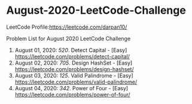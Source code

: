 # August-2020-LeetCode-Challenge

LeetCode Profile:https://leetcode.com/darpan10/

Problem List for August 2020 LeetCode Challenge

1. August 01, 2020: *520*. Detect Capital - [Easy] https://leetcode.com/problems/detect-capital/
2. August 02, 2020: *705*. Design HashSet - [Easy] https://leetcode.com/problems/design-hashset/
3. August 03, 2020: *125*. Valid Palindrome - [Easy] https://leetcode.com/problems/valid-palindrome/
4. August 04, 2020: *342*. Power of Four - [Easy] https://leetcode.com/problems/power-of-four/

